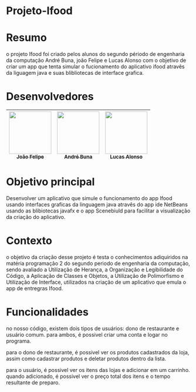 # Projeto-Ifood
# Resumo
o projeto Ifood foi criado pelos alunos do segundo périodo de engenharia da computação André Buna, joão Felipe e Lucas Alonso com o objetivo de criar um app que tenta simular o fucionamento do aplicativo ifood atravês da liguagem java e suas blibliotecas de interface grafica.
# Desenvolvedores

| [<img loading="lazy" src="https://avatars.githubusercontent.com/u/165092344?v=4" width=115><br><sub>João Felipe</sub>](https://github.com/Jhonssexyz) |  [<img loading="lazy" src="https://avatars.githubusercontent.com/u/114265894?v=4" width=115><br><sub>André Buna</sub>](https://github.com/andreew73) |  [<img loading="lazy" src="https://avatars.githubusercontent.com/u/166654183?v=4" width=115><br><sub>Lucas Alonso</sub>](https://github.com/Lass251) |
| :---: | :---: | :---: |
# Objetivo principal
Desenvolver um aplicativo que simule o funcionamento do app Ifood usando interfaces graficas da linguagem java atravês do app ide NetBeans usando as blibiotecas javafx e o app Scenebiuld para facilitar a visualização da criação do aplicativo.
# Contexto
o objetivo da criação desse projeto é testa o conhecimentos adiquiridos na matéria programação 2 do segundo periodo de engenharia da computação, sendo avaliado a Utilização de Herança, a Organização e Legibilidade do Código, a Aplicação de Classes e Objetos, a Utilização de Polimorfismo e Utilização de Interface, utilizados na criação de um aplicativo que emula o app de entregras Ifood.
# Funcionalidades 
no nosso código, existem dois tipos de usuários: dono de restaurante e usuário comum.
para ambos, é possivel criar uma conta e logar no programa.

para o dono de restaurante, é possivel ver os produtos cadastrados da loja, assim como cadastrar produtos e deletar produtos dentro da lista.

para o usuário, é possivel ver os itens das lojas e adicionar em um carrinho. quando adicionado, é possivel ver o preço total dos itens e o tempo resultante de preparo.
